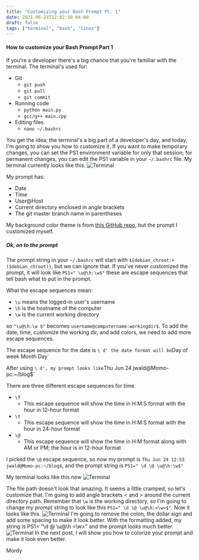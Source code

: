 ```yaml
---
title: "Customizing your Bash Prompt Pt. 1"
date: 2021-06-24T12:02:50-04:00
draft: false
tags: ["terminal", "bash", "linux"]
---
```


#### How to customize your Bash Prompt Part 1

If you're a developer there's a big chance that you're familiar with the terminal. The terminal's used for:

- Git
  - `git push`
  - `git pull`
  - `git commit`
- Running code
  - `python main.py`
  - `gcc/g++ main.cpp`
- Editing files
  - `nano ~/.bashrc`

You get the idea; the terminal's a big part of a developer's day, and today, I'm going to show you how to customize it.
If you want to make temporary changes, you can set the PS1 environment variable for only that session; for permanent changes, you can edit the PS1 variable in your `~/.bashrc` file. My terminal currently looks like this. ![Terminal](../../small_term.jpg)

My prompt has:

- Date
- Time
- User@Host
- Current directory enclosed in angle brackets
- The git master branch name in parentheses

My background color theme is from [this GitHub repo](https://github.com/malteger/gitbash_mintty_solarized), but the prompt I customized myself.

##### Ok, on to the prompt

The prompt string in your `~/.bashrc` will start with `${debian_chroot:+($debian_chroot)}`, but we can ignore that. If you've never customized the prompt, it will look like `PS1=" \u@\h:\w$"` these are escape sequences that tell bash what to put in the prompt.

What the escape sequences mean:

- `\u` means the logged-in user's username
- `\h` is the hostname of the computer
- `\w` is the current working directory

so `"\u@\h:\w $"` becomes `username@computername:workingdir$`. To add the date, time, customize the working dir, and add colors, we need to add more escape sequences.

The escape sequence for the date is `\ d' the date format will be`Day of week Month Day`

After using `\ d', my prompt looks like`Thu Jun 24 jwald@Momo-pc:~/blog$`

There are three different escape sequences for time.

- `\T`
  - This escape sequence will show the time in H:M:S format with the hour in 12-hour format
- `\t`
  - This escape sequence will show the time in H:M:S format with the hour in 24-hour format
- `\@`
  - This escape sequence will show the time in H:M format along with AM or PM; the hour is in 12-hour format

I picked the `\@` escape sequence, so now my prompt is `Thu Jun 24 12:53 jwald@Momo-pc:~/blog$`, and the prompt string is `PS1=" \d \@ \u@\h:\w$"`

My terminal looks like this now ![Terminal](../../term_now.jpg)

The file path doesn't look that amazing. It seems a little cramped, so let's customize that. I'm going to add angle brackets < and > around the current directory path. Remember that `\w` is the working directory, so I'm going to change my prompt string to look like this `PS1=" \d \@ \u@\h:<\w>$"`. Now it looks like this. ![Terminal](../../ugly_term.jpg) I'm going to remove the colon, the dollar sign and add some spacing to make it look better. With the formatting added, my string is PS1= "\d \@ \u@\h <\w>" and the prompt looks much better. ![Terminal](../../nice_term.jpg) In the next post, I will show you how to colorize your prompt and make it look even better.

Mordy
